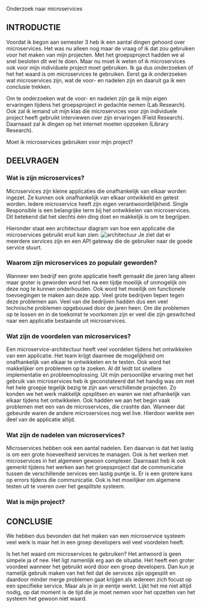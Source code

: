 Onderzoek naar microservices

## INTRODUCTIE

Voordat ik begon aan semester 3 heb ik een aantal dingen gehoord over microservices. Het was nu alleen nog maar de vraag of ik dat zou gebruiken voor het maken van mijn projecten. Met het groepsproject hadden we al snel besloten dit wel te doen. Maar nu moet ik weten of ik microservices ook voor mijn individuele project moet gebruiken. Ik ga dus onderzoeken of het het waard is om microservices te gebruiken.
Eerst ga ik onderzoeken wat microservices zijn, wat de voor- en nadelen zijn en daaruit ga ik een conclusie trekken.

Om te onderzoeken wat de voor- en nadelen zijn ga ik mijn eigen ervaringen tijdens het groepsproject in gedachte nemen (Lab Research). Ook zal ik iemand uit mijn klas die microservices voor zijn individuele project heeft gebruikt interviewen over zijn ervaringen (Field Research). Daarnaast zal ik dingen op het internet moeten opzoeken (Library Research).

Moet ik microservices gebruiken voor mijn project?

## DEELVRAGEN

### Wat is zijn microservices?
Microservices zijn kleine applicaties die onafhankelijk van elkaar worden ingezet. Ze kunnen ook onafhankelijk van elkaar ontwikkeld en getest worden. Iedere microservice heeft zijn eigen verantwoordelijkheid. Single Responsible is een belangrijke term bij het ontwikkelen van microservices. Dit betekend dat het slechts één ding doet en makkelijk is om te begrijpen.

Hieronder staat een architectuur diagram van hoe een applicatie die microservices gebruikt eruit kan zien:
![architectuur](https://docs.microsoft.com/nl-NL/azure/architecture/includes/images/microservices-logical.png)
Je ziet dat er meerdere services zijn en een API gateway die de gebruiker naar de goede service stuurt.

### Waarom zijn microservices zo populair geworden?
Wanneer een bedrijf een grote applicatie heeft gemaakt die jaren lang alleen maar groter is geworden word het na een tijdje moeilijk of onmogelijk om deze nog te kunnen onderhouden. Ook word het moeilijk om functionele toevoegingen te maken aan deze app.
Veel grote bedrijven liepen tegen deze problemen aan. Veel van die bedrijven hadden dus een veel technische problemen opgebouwd door de jaren heen. Om die problemen op te lossen en in de toekomst te voorkomen zijn er veel die zijn geswitched naar een applicatie bestaande uit microservices.

### Wat zijn de voordelen van microservices?
Een microservice-architectuur heeft veel voordelen tijdens het ontwikkelen van een applicatie. Het team krijgt daarmee de mogelijkheid om onafhankelijk van elkaar te ontwikkelen en te testen. Ook word het makkelijker om problemen op te zoeken. Al dit leidt tot snellere implementatie en probleemoplossing.
Uit mijn persoonlijke ervaring met het gebruik van microservices heb ik geconstateerd dat het handig was om met het hele groepje tegelijk bezig te zijn aan verschillende projecten. Zo konden we het werk makkelijk opsplitsen en waren we niet afhankelijk van elkaar tijdens het ontwikkelen. Ook hadden we aan het begin vaak problemen met een van de microservices, die crashte dan. Wanneer dat gebeurde waren de andere microservices nog wel live. Hierdoor werkte een deel van de applicatie altijd.

### Wat zijn de nadelen van microservices?
Microservices hebben ook een aantal nadelen. Een daarvan is dat het lastig is om een grote hoeveelheid services te managen. Ook is het werken met microservices in het algemeen gewoon complexer. Daarnaast heb ik ook gemerkt tijdens het werken aan het groepsproject dat de communicatie tussen de verschillende services een lastig puntje is. Er is een grotere kans op errors tijdens die communicatie. Ook is het moeilijker om algemene testen uit te voeren over het gesplitste systeem.

### Wat is mijn project?

## CONCLUSIE

We hebben dus bevonden dat het maken van een microservice systeem veel werk is maar het in een groep developers wel veel voordelen heeft.

Is het het waard om microservices te gebruiken?
Het antwoord is geen simpele ja of nee. Het ligt namenlijk erg aan de situatie. Het heeft een groter voordeel wanneer het gebruikt word door een groep developers. Dan kun je namelijk gebruik maken van het feit dat de services zijn opgesplit en daardoor minder merge problemen gaat krijgen als iedereen zich focust op een specifieke service. Maar als je in je eentje werkt. Lijkt het me niet altijd nodig, op dat moment is de tijd die je moet nemen voor het opzetten van het systeem het gewoon niet waard.

